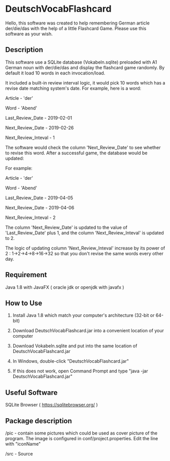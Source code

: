 # DeutschVocabFlashcard

Hello, this software was created to help remembering German article der/die/das with the help of a little Flashcard Game. Please use this software as your wish.


Description
---
This software use a SQLite database (Vokabeln.sqlite) preloaded with A1 German noun with der/die/das and display the flashcard game randomly.
By default it load 10 words in each invocation/load.

It included a built-in review interval logic, it would pick 10 words which has a revise date matching system's date.
For example, here is a word:

Article - 'der'

Word - 'Abend'

Last_Review_Date - 2019-02-01

Next_Review_Date - 2019-02-26

Next_Review_Inteval - 1

The software would check the column 'Next_Review_Date' to see whether to revise this word. After a successful game, the database would be updated:

For example:

Article - 'der'

Word - 'Abend'

Last_Review_Date - 2019-04-05

Next_Review_Date - 2019-04-06

Next_Review_Inteval - 2

The column 'Next_Review_Date' is updated to the value of 'Last_Review_Date' plus 1, and the column 'Next_Review_Inteval' is updated to 2.

The logic of updating column 'Next_Review_Inteval' increase by its power of 2 : 1->2->4->8->16->32 so that you don't revise the same words every other day.



Requirement
---
Java 1.8 with JavaFX ( oracle jdk or openjdk with javafx )


How to Use
---
1. Install Java 1.8 which match your computer's architecture (32-bit or 64-bit)

2. Download DeutschVocabFlashcard.jar into a convenient location of your computer

3. Download Vokabeln.sqlite and put into the same location of DeutschVocabFlashcard.jar

4. In Windows, double-click "DeutschVocabFlashcard.jar"

5. If this does not work, open Command Prompt and type "java -jar DeutschVocabFlashcard.jar"

Useful Software
---
SQLite Browser  ( https://sqlitebrowser.org/ )



Package description
---

/pic - contain some pictures which could be used as cover picture of the program. The image is configured in conf/project.properties. Edit the line with "iconName" 

/src - Source

